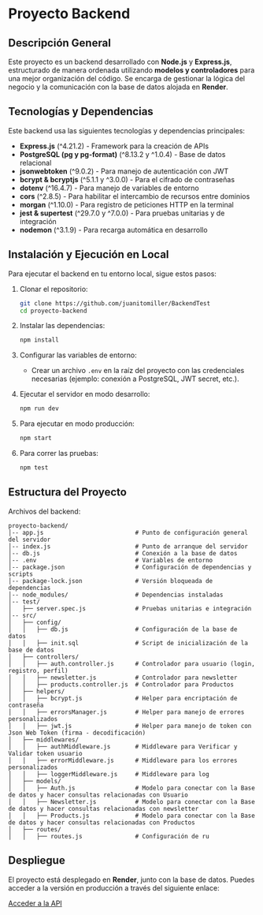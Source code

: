 # Proyecto Backend

## Descripción General
Este proyecto es un backend desarrollado con **Node.js** y **Express.js**, estructurado de manera ordenada utilizando **modelos y controladores** para una mejor organización del código. Se encarga de gestionar la lógica del negocio y la comunicación con la base de datos alojada en **Render**.

## Tecnologías y Dependencias
Este backend usa las siguientes tecnologías y dependencias principales:

- **Express.js** (^4.21.2) - Framework para la creación de APIs
- **PostgreSQL (pg y pg-format)** (^8.13.2 y ^1.0.4) - Base de datos relacional
- **jsonwebtoken** (^9.0.2) - Para manejo de autenticación con JWT
- **bcrypt & bcryptjs** (^5.1.1 y ^3.0.0) - Para el cifrado de contraseñas
- **dotenv** (^16.4.7) - Para manejo de variables de entorno
- **cors** (^2.8.5) - Para habilitar el intercambio de recursos entre dominios
- **morgan** (^1.10.0) - Para registro de peticiones HTTP en la terminal
- **jest & supertest** (^29.7.0 y ^7.0.0) - Para pruebas unitarias y de integración
- **nodemon** (^3.1.9) - Para recarga automática en desarrollo

## Instalación y Ejecución en Local
Para ejecutar el backend en tu entorno local, sigue estos pasos:

1. Clonar el repositorio:
   ```sh
   git clone https://github.com/juanitomiller/BackendTest
   cd proyecto-backend
   ```

2. Instalar las dependencias:
   ```sh
   npm install
   ```

3. Configurar las variables de entorno:
   - Crear un archivo `.env` en la raíz del proyecto con las credenciales necesarias (ejemplo: conexión a PostgreSQL, JWT secret, etc.).

4. Ejecutar el servidor en modo desarrollo:
   ```sh
   npm run dev
   ```

5. Para ejecutar en modo producción:
   ```sh
   npm start
   ```

6. Para correr las pruebas:
   ```sh
   npm test
   ```

## Estructura del Proyecto
Archivos del backend:
```
proyecto-backend/
│-- app.js                          # Punto de configuración general del servidor
│-- index.js                        # Punto de arranque del servidor
│-- db.js                           # Conexión a la base de datos
│-- .env                            # Variables de entorno
│-- package.json                    # Configuración de dependencias y scripts
│-- package-lock.json               # Versión bloqueada de dependencias
│-- node_modules/                   # Dependencias instaladas
│-- test/
│   ├── server.spec.js              # Pruebas unitarias e integración
│-- src/
│   ├── config/
│   │   ├── db.js                   # Configuración de la base de datos
│   │   ├── init.sql                # Script de inicialización de la base de datos
│   ├── controllers/
│   │   ├── auth.controller.js      # Controlador para usuario (login, registro, perfil)
│   │   ├── newsletter.js           # Controlador para newsletter
│   │   ├── products.controller.js  # Controlador para Productos
│   ├── helpers/
│   │   ├── bcrypt.js               # Helper para encriptación de contraseña
│   │   ├── errorsManager.js        # Helper para manejo de errores personalizados
│   │   ├── jwt.js                  # Helper para manejo de token con Json Web Token (firma - decodificación)
│   ├── middlewares/
│   │   ├── authMiddleware.js       # Middleware para Verificar y Validar token usuario
│   │   ├── errorMiddleware.js      # Middleware para los errores personalizados
│   │   ├── loggerMiddleware.js     # Middleware para log
│   ├── models/
│   │   ├── Auth.js                 # Modelo para conectar con la Base de datos y hacer consultas relacionadas con Usuario
│   │   ├── Newsletter.js           # Modelo para conectar con la Base de datos y hacer consultas relacionadas con newsletter
│   │   ├── Products.js             # Modelo para conectar con la Base de datos y hacer consultas relacionadas con Productos
│   ├── routes/
│   │   ├── routes.js               # Configuración de ru
```


## Despliegue
El proyecto está desplegado en **Render**, junto con la base de datos. Puedes acceder a la versión en producción a través del siguiente enlace:

[Acceder a la API](https://backendtest-8l3s.onrender.com/)

